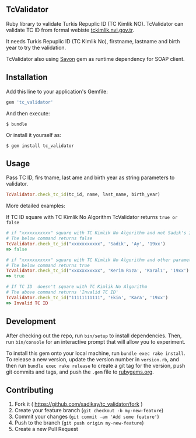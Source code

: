 ## TcValidator

Ruby library to validate Turkis Repuplic ID (TC Kimlik NO).
TcValidator can validate TC ID from formal webiste [tckimlik.nvi.gov.tr](https://tckimlik.nvi.gov.tr).

It needs Turkis Repuplic ID (TC Kimlik No), firstname, lastname and birth year to try the validation.

TcValidator also using [Savon](https://github.com/savonrb/savon) gem as runtime dependency
for SOAP client.

## Installation

Add this line to your application's Gemfile:

```ruby
gem 'tc_validator'
```

And then execute:

    $ bundle

Or install it yourself as:

    $ gem install tc_validator

## Usage
Pass TC ID, firs tname, last ame and birth year as string parameters to validator.
```ruby
TcValidator.check_tc_id(tc_id, name, last_name, birth_year)
```
More detailed examples:

If TC ID square with TC Kimlik No Algorithm TcValidator returns ``` true or false ```
```ruby
# if "xxxxxxxxxxx" square with TC Kimlik No Algorithm and not Sadık's ID
# The below command returns false
TcValidator.check_tc_id("xxxxxxxxxxx", 'Sadık', 'Ay', '19xx')
=> false
```

```ruby
# if "xxxxxxxxxxx" square with TC Kimlik No Algorithm and other parameters square with Faruk's infos
# The below command returns true
TcValidator.check_tc_id("xxxxxxxxxxx", 'Kerim Rıza', 'Karalı', '19xx')
=> true
```

```ruby
# If TC ID  doesn't square with TC Kimlik No Algorithm
# The above command returns 'Invalid TC ID'
TcValidator.check_tc_id("11111111111", 'Ekin', 'Kara', '19xx')
=> Invalid TC ID
```

## Development

After checking out the repo, run `bin/setup` to install dependencies. Then, run `bin/console` for an interactive prompt that will allow you to experiment.

To install this gem onto your local machine, run `bundle exec rake install`. To release a new version, update the version number in `version.rb`, and then run `bundle exec rake release` to create a git tag for the version, push git commits and tags, and push the `.gem` file to [rubygems.org](https://rubygems.org).

## Contributing

1. Fork it ( https://github.com/sadikay/tc_validator/fork )
2. Create your feature branch (`git checkout -b my-new-feature`)
3. Commit your changes (`git commit -am 'Add some feature'`)
4. Push to the branch (`git push origin my-new-feature`)
5. Create a new Pull Request
